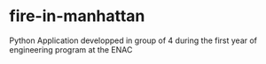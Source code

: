 # fire-in-manhattan
Python Application developped in group of 4 during the first year of engineering program at the ENAC
